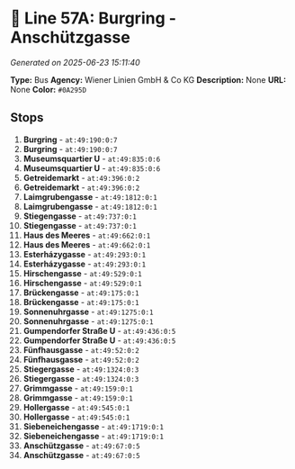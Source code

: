 # 🚌 Line 57A: Burgring - Anschützgasse

*Generated on 2025-06-23 15:11:40*

**Type:** Bus
**Agency:** Wiener Linien GmbH & Co KG
**Description:** None
**URL:** None
**Color:** `#0A295D`

## Stops

1. **Burgring** - `at:49:190:0:7`
2. **Burgring** - `at:49:190:0:7`
3. **Museumsquartier U** - `at:49:835:0:6`
4. **Museumsquartier U** - `at:49:835:0:6`
5. **Getreidemarkt** - `at:49:396:0:2`
6. **Getreidemarkt** - `at:49:396:0:2`
7. **Laimgrubengasse** - `at:49:1812:0:1`
8. **Laimgrubengasse** - `at:49:1812:0:1`
9. **Stiegengasse** - `at:49:737:0:1`
10. **Stiegengasse** - `at:49:737:0:1`
11. **Haus des Meeres** - `at:49:662:0:1`
12. **Haus des Meeres** - `at:49:662:0:1`
13. **Esterházygasse** - `at:49:293:0:1`
14. **Esterházygasse** - `at:49:293:0:1`
15. **Hirschengasse** - `at:49:529:0:1`
16. **Hirschengasse** - `at:49:529:0:1`
17. **Brückengasse** - `at:49:175:0:1`
18. **Brückengasse** - `at:49:175:0:1`
19. **Sonnenuhrgasse** - `at:49:1275:0:1`
20. **Sonnenuhrgasse** - `at:49:1275:0:1`
21. **Gumpendorfer Straße U** - `at:49:436:0:5`
22. **Gumpendorfer Straße U** - `at:49:436:0:5`
23. **Fünfhausgasse** - `at:49:52:0:2`
24. **Fünfhausgasse** - `at:49:52:0:2`
25. **Stiegergasse** - `at:49:1324:0:3`
26. **Stiegergasse** - `at:49:1324:0:3`
27. **Grimmgasse** - `at:49:159:0:1`
28. **Grimmgasse** - `at:49:159:0:1`
29. **Hollergasse** - `at:49:545:0:1`
30. **Hollergasse** - `at:49:545:0:1`
31. **Siebeneichengasse** - `at:49:1719:0:1`
32. **Siebeneichengasse** - `at:49:1719:0:1`
33. **Anschützgasse** - `at:49:67:0:5`
34. **Anschützgasse** - `at:49:67:0:5`